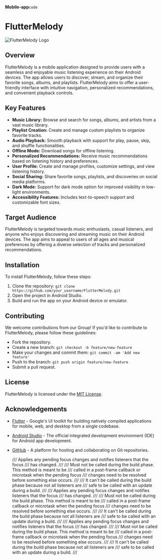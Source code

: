 <b>Mobile-app</b>``code``


# FlutterMelody

![FlutterMelody Logo](https://github.com/pal-oe/Melone-Music-App/blob/main/melone%20sub%20logo.png)

## Overview

FlutterMelody is a mobile application designed to provide users with a seamless and enjoyable music listening experience on their Android devices. The app allows users to discover, stream, and organize their favorite songs, albums, and playlists. FlutterMelody aims to offer a user-friendly interface with intuitive navigation, personalized recommendations, and convenient playback controls.

## Key Features

- **Music Library:** Browse and search for songs, albums, and artists from a vast music library.
- **Playlist Creation:** Create and manage custom playlists to organize favorite tracks.
- **Audio Playback:** Smooth playback with support for play, pause, skip, and shuffle functionalities.
- **Offline Mode:** Download songs for offline listening.
- **Personalized Recommendations:** Receive music recommendations based on listening history and preferences.
- **User Profile:** Create and manage profiles, customize settings, and view listening history.
- **Social Sharing:** Share favorite songs, playlists, and discoveries on social media platforms.
- **Dark Mode:** Support for dark mode option for improved visibility in low-light environments.
- **Accessibility Features:** Includes text-to-speech support and customizable font sizes.

## Target Audience

FlutterMelody is targeted towards music enthusiasts, casual listeners, and anyone who enjoys discovering and streaming music on their Android devices. The app aims to appeal to users of all ages and musical preferences by offering a diverse selection of tracks and personalized recommendations.

## Installation

To install FlutterMelody, follow these steps:

1. Clone the repository: `git clone https://github.com/your_username/FlutterMelody.git`
2. Open the project in Android Studio.
3. Build and run the app on your Android device or emulator.

## Contributing

We welcome contributions from our Group! If you'd like to contribute to FlutterMelody, please follow these guidelines:

- Fork the repository.
- Create a new branch: `git checkout -b feature/new-feature`
- Make your changes and commit them: `git commit -am 'Add new feature'`
- Push to the branch: `git push origin feature/new-feature`
- Submit a pull request.

## License

FlutterMelody is licensed under the [MIT License](https://opensource.org/licenses/MIT).

## Acknowledgements

- [Flutter](https://flutter.dev/) - Google's UI toolkit for building natively compiled applications for mobile, web, and desktop from a single codebase.
- [Android Studio](https://developer.android.com/studio) - The official integrated development environment (IDE) for Android app development.
- [GitHub](https://github.com/) - A platform for hosting and collaborating on Git repositories.


  /// Applies any pending focus changes and notifies listeners that the focus
  /// has changed.
  ///
  /// Must not be called during the build phase. This method is meant to be
  /// called in a post-frame callback or microtask when the pending focus
  /// changes need to be resolved before something else occurs.
  ///
  /// It can't be called during the build phase because not all listeners are
  /// safe to be called with an update during a build.
  ///
    /// Applies any pending focus changes and notifies listeners that the focus
  /// has changed.
  ///
  /// Must not be called during the build phase. This method is meant to be
  /// called in a post-frame callback or microtask when the pending focus
  /// changes need to be resolved before something else occurs.
  ///
  /// It can't be called during the build phase because not all listeners are
  /// safe to be called with an update during a build.
  ///
    /// Applies any pending focus changes and notifies listeners that the focus
  /// has changed.
  ///
  /// Must not be called during the build phase. This method is meant to be
  /// called in a post-frame callback or microtask when the pending focus
  /// changes need to be resolved before something else occurs.
  ///
  /// It can't be called during the build phase because not all listeners are
  /// safe to be called with an update during a build.
  ///

